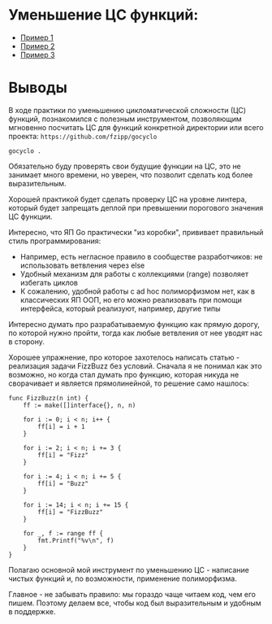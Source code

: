 # Уменьшение ЦС функций:
- [Пример 1](example-one/README.md)
- [Пример 2](example-two/README.md)
- [Пример 3](example-three/README.md)

# Выводы

В ходе практики по уменьшению цикломатической сложности (ЦС) функций, познакомился с полезным инструментом, позволяющим мгновенно посчитать ЦС для функций конкретной директории или всего проекта:
`https://github.com/fzipp/gocyclo`

~~~
gocyclo .
~~~

Обязательно буду проверять свои будущие функции на ЦС, это не занимает много времени, но уверен, что позволит сделать код более выразительным.

Хорошей практикой будет сделать проверку ЦС на уровне линтера, который будет запрещать деплой при превышении порогового значения ЦС функции.

Интересно, что ЯП Go практически "из коробки", прививает правильный стиль программирования:
- Например, есть негласное правило в сообществе разработчиков: не использовать ветвления через else
- Удобный механизм для работы с коллекциями (range) позволяет избегать циклов
- К сожалению, удобной работы с ad hoc полиморфизмом нет, как в классических ЯП ООП, но его можно реализовать при помощи интерфейса, который реализуют, например, другие типы

Интересно думать про разрабатываемую функцию как прямую дорогу, по которой нужно пройти, тогда как любые ветвления от нее уводят нас в сторону.

Хорошее упражнение, про которое захотелось написать статью - реализация задачи FizzBuzz без условий. Сначала я не понимал как это возможно, 
но когда стал думать про функцию, которая никуда не сворачивает и является прямолинейной, то решение само нашлось:
~~~
func FizzBuzz(n int) {
	ff := make([]interface{}, n, n)

	for i := 0; i < n; i++ {
		ff[i] = i + 1
	}

	for i := 2; i < n; i += 3 {
		ff[i] = "Fizz"
	}

	for i := 4; i < n; i += 5 {
		ff[i] = "Buzz"
	}

	for i := 14; i < n; i += 15 {
		ff[i] = "FizzBuzz"
	}

	for _, f := range ff {
		fmt.Printf("%v\n", f)
	}
}
~~~

Полагаю основной мой инструмент по уменьшению ЦС - написание чистых функций и, по возможности, применение полиморфизма.

Главное - не забывать правило: мы гораздо чаще читаем код, чем его пишем. Поэтому делаем все, чтобы код был выразительным и удобным в поддержке.

